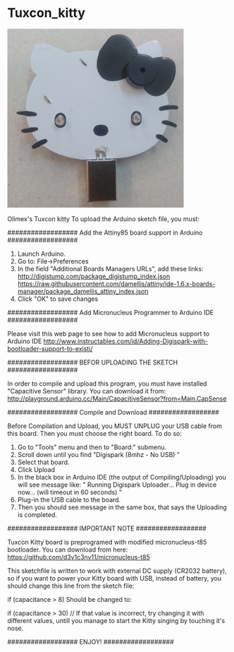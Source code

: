 # Tuxcon_kitty


![alt text](https://github.com/d3v1c3nv11/Tuxcon_kitty/blob/master/kitty.JPG)

Olimex's Tuxcon kitty
To upload the Arduino sketch file, you must:

################## Add the Attiny85 board support in Arduino ##################

1. Launch Arduino.
2. Go to:  File->Preferences
3. In the field "Additional Boards Managers URLs", add these links:
http://digistump.com/package_digistump_index.json
https://raw.githubusercontent.com/damellis/attiny/ide-1.6.x-boards-manager/package_damellis_attiny_index.json
4. Click "OK" to save changes


################## Add Micronucleus Programmer to Arduino IDE ##################

Please visit this web page to see how to add Micronucleus support to Arduino IDE
http://www.instructables.com/id/Adding-Digispark-with-bootloader-support-to-existi/

################## BEFOR UPLOADING THE SKETCH ##################

In order to compile and upload this program, you must have installed "Capacitive Sensor" library.
You can download it from:
http://playground.arduino.cc/Main/CapacitiveSensor?from=Main.CapSense

################## Compile and Download ##################

Before Compilation and Upload, you MUST UNPLUG your USB cable from this board.
Then you must choose the right board. To do so:

1. Go to  "Tools" menu and then to "Board:" submenu.
2. Scroll down until you find "Digispark (8mhz - No USB) "
3. Select that board.
4. Click Upload
5. In the black box in Arduino IDE (the output of Compiling/Uploading) you will see message like:
" Running Digispark Uploader...
  Plug in device now... (will timeout in 60 seconds) "
5. Plug-in the USB cable to the board.
6. Then you should see message in the same box, that says the Uploading is completed.

################## IMPORTANT NOTE ##################

 Tuxcon Kitty board is preprogramed with modified micronucleus-t85 bootloader. You can download from here: https://github.com/d3v1c3nv11/micronucleus-t85

This sketchfile is written to work with external DC supply (CR2032 battery), so if you want to 
power your Kitty board with USB, instead of battery, you should change this line from the sketch file:

 if (capacitance > 8)
Should be changed to:

 if (capacitance > 30) // If that value is incorrect, try changing it with different values, untill you manage to
start the Kitty singing by touching it's nose.

################## ENJOY! ##################


